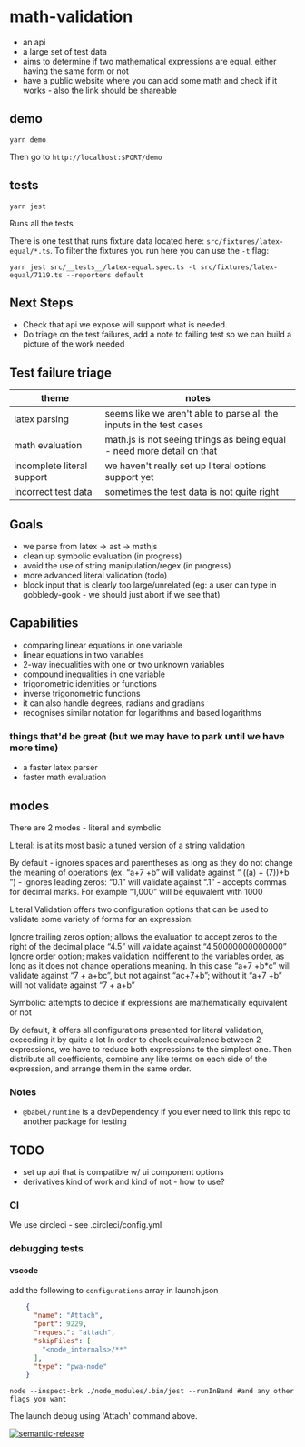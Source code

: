 # math-validation

- an api
- a large set of test data
- aims to determine if two mathematical expressions are equal, either having the same form or not
- have a public website where you can add some math and check if it works - also the link should be shareable


## demo

```shell
yarn demo
```

Then go to `http://localhost:$PORT/demo`


## tests

```shell
yarn jest
```

Runs all the tests

There is one test that runs fixture data located here: `src/fixtures/latex-equal/*.ts`. To filter the fixtures you run here you can use the `-t` flag:

```shell
yarn jest src/__tests__/latex-equal.spec.ts -t src/fixtures/latex-equal/7119.ts --reporters default
```


## Next Steps

* Check that api we expose will support what is needed.
* Do triage on the test failures, add a note to failing test so we can build a picture of the work needed


## Test failure triage

| theme                      | notes                                                                  |
|----------------------------|------------------------------------------------------------------------|
| latex parsing              | seems like we aren't able to parse all the inputs in the test cases    |
| math evaluation            | math.js is not seeing things as being equal - need more detail on that |
| incomplete literal support | we haven't really set up literal options support yet                   |
| incorrect test data        | sometimes the test data is not quite right                             |


## Goals

* we parse from latex -> ast -> mathjs
* clean up symbolic evaluation (in progress)
* avoid the use of string manipulation/regex (in progress)
* more advanced literal validation (todo)
* block input that is clearly too large/unrelated (eg: a user can type in gobbledy-gook - we should just abort if we see that)


## Capabilities

- comparing linear equations in one variable
- linear equations in two variables
- 2-way inequalities with one or two unknown variables
- compound inequalities in one variable
- trigonometric identities or functions
- inverse trigonometric functions
- it can also handle degrees, radians and gradians
- recognises similar notation for logarithms and based logarithms


### things that'd be great (but we may have to park until we have more time)

* a faster latex parser
* faster math evaluation


## modes

There are 2 modes - literal and symbolic

Literal: is at its most basic a tuned version of a string validation

By default - ignores spaces and parentheses as long as they do not change the meaning of operations (ex. “a+7 +b” will validate against “  ((a)    + (7))+b ”)
           - ignores leading zeros: “0.1” will validate against “.1”
           - accepts commas for decimal marks. For example “1,000” will be equivalent with 1000

Literal Validation offers two configuration options that can be used to validate some variety of forms for an expression:

Ignore trailing zeros option; allows the evaluation to accept zeros to the right of the decimal place “4.5” will validate against “4.50000000000000”
Ignore order option; makes validation indifferent to the variables order, as long as it does not change operations meaning. In this case “a+7 +b*c” will validate against “7 + a+bc”, but not against “ac+7+b”; without it “a+7 +b” will not validate against “7 + a+b”

Symbolic: attempts to decide if expressions are mathematically equivalent or not

By default, it offers all configurations presented for literal validation, exceeding it by quite a lot
In order to check equivalence between 2 expressions, we have to reduce both expressions to the simplest one. Then distribute all coefficients, combine any like terms on each side of the expression, and arrange them in the same order. 


### Notes

* `@babel/runtime` is a devDependency if you ever need to link this repo to another package for testing

## TODO
* set up api that is compatible w/ ui component options
* derivatives kind of work and kind of not - how to use?

### CI

We use circleci - see .circleci/config.yml

### debugging tests

#### vscode
add the following to `configurations` array in launch.json
```json
    {
      "name": "Attach",
      "port": 9229,
      "request": "attach",
      "skipFiles": [
        "<node_internals>/**"
      ],
      "type": "pwa-node"
    }
```

```shell
node --inspect-brk ./node_modules/.bin/jest --runInBand #and any other flags you want
```
The launch debug using 'Attach' command above.

[![semantic-release](https://img.shields.io/badge/%20%20%F0%9F%93%A6%F0%9F%9A%80-semantic--release-e10079.svg)](https://github.com/semantic-release/semantic-release)
